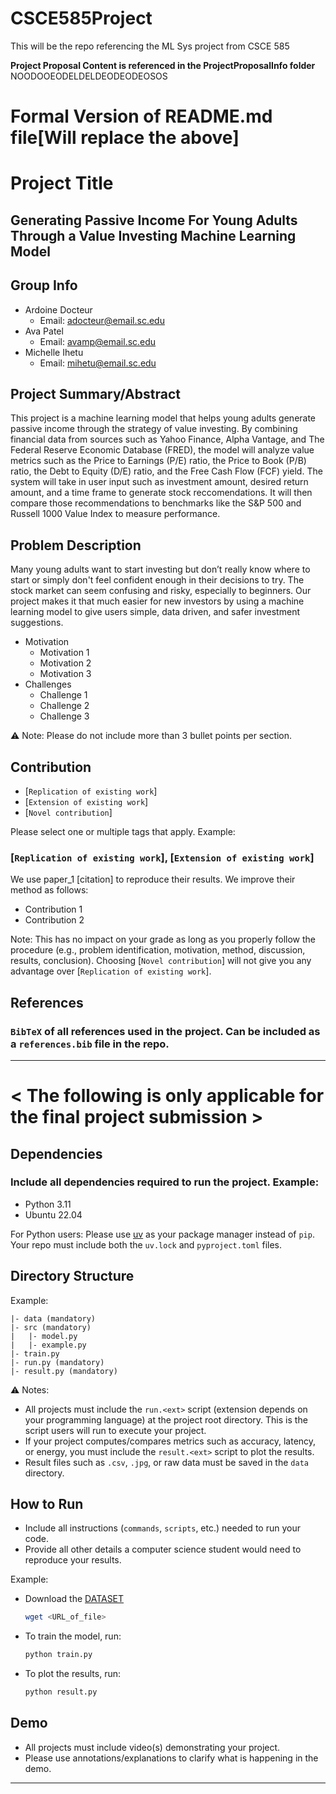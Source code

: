 # CSCE585Project
This will be the repo referencing the ML Sys project from CSCE 585

**Project Proposal Content is referenced in the ProjectProposalInfo folder**
NOODOOEODELDELDEODEODEOSOS


# Formal Version of README.md file[Will replace the above]

# Project Title  
## Generating Passive Income For Young Adults Through a Value Investing Machine Learning Model  

## Group Info  
- Ardoine Docteur
  - Email: adocteur@email.sc.edu   
- Ava Patel
  - Email: avamp@email.sc.edu  
- Michelle Ihetu
  - Email: mihetu@email.sc.edu  

## Project Summary/Abstract  
This project is a machine learning model that helps young adults generate passive income through the strategy of value investing.
By combining financial data from sources such as Yahoo Finance, Alpha Vantage, and The Federal Reserve Economic Database (FRED), the model will analyze value metrics such as the Price to Earnings (P/E) ratio, the Price to Book (P/B) ratio, the Debt to Equity (D/E) ratio, and the Free Cash Flow (FCF) yield. The system will take in user input such as investment amount, desired return amount, and a time frame to generate stock reccomendations. It will then compare those recommendations to benchmarks like the S&P 500 and Russell 1000 Value Index to measure performance.

## Problem Description  
Many young adults want to start investing but don’t really know where to start or simply don't feel confident enough in their decisions to try. The stock market can seem confusing and risky, especially to beginners. Our project makes it that much easier for new investors by using a machine learning model to give users simple, data driven, and safer investment suggestions.
- Motivation  
  - Motivation 1  
  - Motivation 2  
  - Motivation 3  
- Challenges  
  - Challenge 1  
  - Challenge 2  
  - Challenge 3  

⚠️ Note: Please do not include more than 3 bullet points per section.  

## Contribution  
- [`Replication of existing work`]  
- [`Extension of existing work`]  
- [`Novel contribution`]  

Please select one or multiple tags that apply. Example:  
### [`Replication of existing work`], [`Extension of existing work`]  
We use paper_1 [citation] to reproduce their results. We improve their method as follows:  
- Contribution 1  
- Contribution 2  

Note: This has no impact on your grade as long as you properly follow the procedure (e.g., problem identification, motivation, method, discussion, results, conclusion). Choosing [`Novel contribution`] will not give you any advantage over [`Replication of existing work`].  

## References  
### `BibTeX` of all references used in the project. Can be included as a `references.bib` file in the repo.  

---

# < The following is only applicable for the final project submission >  

## Dependencies  
### Include all dependencies required to run the project. Example:  
- Python 3.11  
- Ubuntu 22.04  

For Python users: Please use [uv](https://docs.astral.sh/uv/) as your package manager instead of `pip`. Your repo must include both the `uv.lock` and `pyproject.toml` files.  

## Directory Structure  
Example:  
```
|- data (mandatory)
|- src (mandatory)
|   |- model.py
|   |- example.py
|- train.py
|- run.py (mandatory)
|- result.py (mandatory)
```

⚠️ Notes:  
- All projects must include the `run.<ext>` script (extension depends on your programming language) at the project root directory. This is the script users will run to execute your project.  
- If your project computes/compares metrics such as accuracy, latency, or energy, you must include the `result.<ext>` script to plot the results.  
- Result files such as `.csv`, `.jpg`, or raw data must be saved in the `data` directory.  

## How to Run  
- Include all instructions (`commands`, `scripts`, etc.) needed to run your code.  
- Provide all other details a computer science student would need to reproduce your results.  

Example:  
- Download the [DATASET](dataset_link)
  ```bash
  wget <URL_of_file>
  ```

- To train the model, run:  
  ```bash
  python train.py
  ```  
- To plot the results, run:  
  ```bash
  python result.py
  ```  

## Demo  
- All projects must include video(s) demonstrating your project.  
- Please use annotations/explanations to clarify what is happening in the demo.  
---
